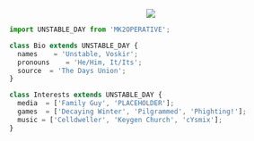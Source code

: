 <p align="center">
  <img src="https://media.discordapp.net/attachments/635174345802776615/1067638168976883732/IMG_0177.gif" />
</p>

```js
import UNSTABLE_DAY from 'MK2OPERATIVE';

class Bio extends UNSTABLE_DAY {
  names    = 'Unstable, Voskir';
  pronouns    = 'He/Him, It/Its';
  source  = 'The Days Union';
}

class Interests extends UNSTABLE_DAY {
  media  = ['Family Guy', 'PLACEHOLDER'];
  games  = ['Decaying Winter', 'Pilgrammed', 'Phighting!'];
  music = ['Celldweller', 'Keygen Church', 'cYsmix'];
}
```
